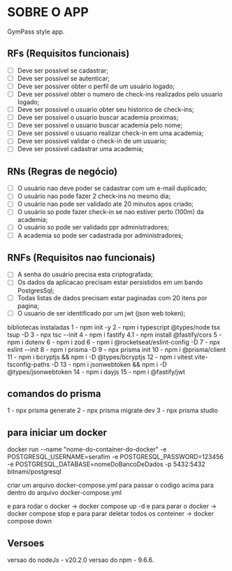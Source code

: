 # SOBRE O APP

GymPass style app.

## RFs (Requisitos funcionais)

- [ ] Deve ser possível se cadastrar;
- [ ] Deve ser possível se autenticar;
- [ ] Deve ser possíver obter o perfil de um usuário logado;
- [ ] Deve ser possível obter o numero de check-ins realizados pelo usuario logado;
- [ ] Deve ser possivel o usuario obter seu historico de check-ins;
- [ ] Deve ser possivel o usuario buscar academia proximas;
- [ ] Deve ser possivel o usuario buscar academia pelo nome;
- [ ] Deve ser possivel o usuario realizar check-in em uma academia;
- [ ] Deve ser possivel validar o check-in de um usuario;
- [ ] Deve ser possivel cadastrar uma academia;

## RNs (Regras de negócio)

- [ ] O usuário nao deve poder se cadastrar com um e-mail duplicado;
- [ ] O usuário nao pode fazer 2 check-ins no mesmo dia;
- [ ] O usuário nao pode ser validado ate 20 minutos apos criado;
- [ ] O usuário so pode fazer check-in se nao estiver perto (100m) da academia;
- [ ] O usuário so pode ser validado ppr administradores;
- [ ] A academia so pode ser cadastrada por administradores;

## RNFs (Requisitos nao funcionais)

- [ ] A senha do usuário precisa esta criptografada;
- [ ] Os dados da aplicacao precisam estar persistidos em um bando PostgresSql;
- [ ] Todas listas de dados precisam estar paginadas com 20 itens por pagina;
- [ ] O usuario de ser identificado por um jwt (json web token);

bibliotecas instaladas
1 - npm init -y
2 - npm i typescript @types/node tsx tsup -D
3 - npx tsc --init
4 - npm i fastify
4.1 - npm install @fastify/cors
5 - npm i dotenv
6 - npm i zod
6 - npm i @rocketseat/eslint-config -D
7 - npx eslint --init
8 - npm i prisma -D
9 - npx prisma init
10 - npm i @prisma/client
11 - npm i bcryptjs && npm i -D @types/bcryptjs
12 - npm i vitest vite-tsconfig-paths -D
13 - npm i jsonwebtoken && npm i -D @types/jsonwebtoken
14 - npm i dayjs
15 - npm i @fastify/jwt

## comandos do prisma

1 - npx prisma generate
2 - npx prisma migrate dev
3 - npx prisma studio

## para iniciar um docker

docker run --name "nome-do-container-do-docker" -e POSTGRESQL_USERNAME=serafim -e POSTGRESQL_PASSWORD=123456 -e POSTGRESQL_DATABASE=nomeDoBancoDeDados -p 5432:5432 bitnami/postgresql

criar um arquivo docker-compose.yml para passar o codigo acima para dentro do arquivo docker-compose.yml

e para rodar o docker -> docker compose up -d
e para parar o docker -> docker compose stop
e para parar deletar todos os conteiner -> docker compose down

## Versoes

versao do nodeJs - v20.2.0
versao do npm - 9.6.6.
